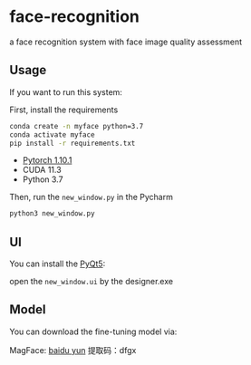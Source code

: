 # face-recognition
a face recognition system with face image quality assessment

## Usage
If you want to run this system:

First, install the requirements
```sh
conda create -n myface python=3.7
conda activate myface
pip install -r requirements.txt
```
- [Pytorch 1.10.1](https://pytorch.org/get-started/locally/)
- CUDA 11.3
- Python 3.7

Then, run the `new_window.py` in the Pycharm

```sh
python3 new_window.py
```
## UI

You can install the [PyQt5](https://blog.csdn.net/baidu_35145586/article/details/108110236):

open the `new_window.ui` by the designer.exe

## Model

You can download the fine-tuning model via:

MagFace: [baidu yun](https://pan.baidu.com/s/1Zc1II5mGKiScWp_hPypfzA ) 提取码：dfgx
